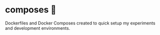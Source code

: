 # composes :octopus:

Dockerfiles and Docker Composes created to quick setup my experiments and development environments.
